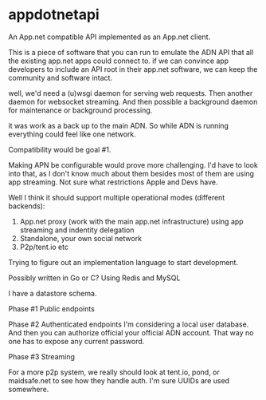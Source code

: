 appdotnetapi
============

An App.net compatible API implemented as an App.net client.

This is a piece of software that you can run to emulate the ADN API that all
the existing app.net apps could connect to.
if we can convince app developers to include an API root in their app.net software,
we can keep the community and software intact.

well, we'd need a (u)wsgi daemon for serving web requests.
Then another daemon for websocket streaming.
And then possible a background daemon for maintenance or background processing.

it was work as a back up to the main ADN. So while ADN is running everything could feel like one network.

Compatibility would be goal #1.

Making APN be configurable would prove more challenging.
I'd have to look into that, as I don't know much about them besides most of them are using app streaming. Not sure what restrictions Apple and Devs have.

Well I think it should support multiple operational modes (different backends):
1. App.net proxy (work with the main app.net infrastructure) using app streaming and indentity delegation
2. Standalone, your own social network
3. P2p/tent.io etc

Trying to figure out an implementation language to start development.

Possibly written in Go or C?
Using Redis and MySQL

I have a datastore schema.

Phase #1
Public endpoints

Phase #2
Authenticated endpoints
I'm considering a local user database. And then you can authorize official your official ADN account. That way no one has to expose any current password.

Phase #3
Streaming

For a more p2p system, we really should look at tent.io, pond, or maidsafe.net to see how they handle auth.
I'm sure UUIDs are used somewhere.
